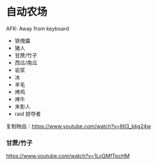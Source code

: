 # 自动农场

AFK: Away from keyboard

- 铁傀儡
- 猪人
- 甘蔗/竹子
- 西瓜/南瓜
- 岩浆
- 冰
- 羊毛
- 烤鸡
- 烤牛
- 末影人
- raid 掠夺者

复制物品：https://www.youtube.com/watch?v=6tI3_kkg24w

### 甘蔗/竹子

https://www.youtube.com/watch?v=1LyQMfTpcHM

